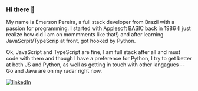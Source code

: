 ### Hi there 👋

My name is Emerson Pereira, a full stack developer from Brazil with a passion for programming. I started with Applesoft BASIC back in 1986 (I just realize how old I am on mommments like that!) and after learning JavaScrpit/TypeScrip at front, got hooked by Python.

Ok, JavaScript and TypeScript are fine, I am full stack after all and must code with them and though I have a preference for Python, I try to get better at both JS and Python, as well as getting in touch with other langagues -- Go and Java are on my radar right now.

[![linkedIn](https://img.shields.io/badge/LinkedIn-0077B5?style=for-the-badge&logo=linkedin&logoColor=white)](https://www.linkedin.com/in/emerson-berg-jorge-pereira/?target=_blank)

<!--
**emberjp/emberjp** is a ✨ _special_ ✨ repository because its `README.md` (this file) appears on your GitHub profile.

Here are some ideas to get you started:

- 🔭 I’m currently working on ...
- 🌱 I’m currently learning ...
- 👯 I’m looking to collaborate on ...
- 🤔 I’m looking for help with ...
- 💬 Ask me about ...
- 📫 How to reach me: ...
- 😄 Pronouns: ...
- ⚡ Fun fact: ...
-->
